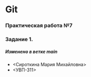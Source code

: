 # Git
### Практическая работа №7
### Задание 1.
##### Изменено в ветке main

* <Сироткина Мария Михайловна>
* <УВП-311>
